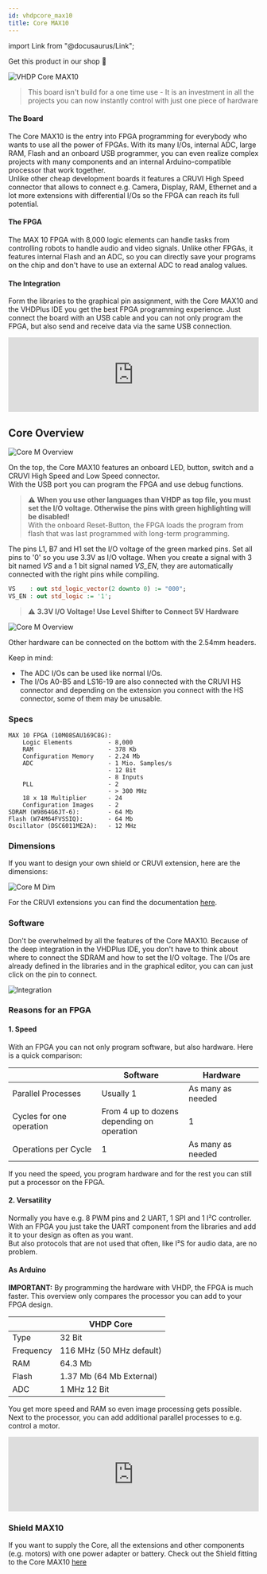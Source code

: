 ```yaml
---
id: vhdpcore_max10
title: Core MAX10
---
```


import Link from "@docusaurus/Link";

<Link className="button button--lg shopButton margin-bottom--lg" href="https://shop.vhdplus.com/product/vhdplus-core-max10/">Get this product in our shop 🛒</Link>

![VHDP Core MAX10](/img/vhdpcore/max10_img.jpg)

> This board isn't build for a one time use - It is an investment in all the projects you can now instantly control with just one piece of hardware

#### The Board
The Core MAX10 is the entry into FPGA programming for everybody who wants to use all the power of FPGAs. With its many I/Os, internal ADC, large RAM, Flash and an onboard USB programmer, you can even realize complex projects with many components and an internal Arduino-compatible processor that work together.<br/>
Unlike other cheap development boards it features a CRUVI High Speed connector that allows to connect e.g. Camera, Display, RAM, Ethernet and a lot more extensions with differential I/Os so the FPGA can reach its full potential.

#### The FPGA
The MAX 10 FPGA with 8,000 logic elements can handle tasks from controlling robots to handle audio and video signals. Unlike other FPGAs, it features internal Flash and an ADC, so you can directly save your programs on the chip and don't have to use an external ADC to read analog values.

#### The Integration
Form the libraries to the graphical pin assignment, with the Core MAX10 and the VHDPlus IDE you get the best FPGA programming experience. Just connect the board with an USB cable and you can not only program the FPGA, but also send and receive data via the same USB connection.

<div class="fluidMedia"><iframe id="ytplayer" type="text/html" width="100%" src="https://www.youtube.com/embed/ubaIahsgd1o?autoplay=0&origin=http://vhdplus.com" frameborder="0" allowFullScreen></iframe></div>

## Core Overview
![Core M Overview](/img/vhdpcore/Items2.png)

On the top, the Core MAX10 features an onboard LED, button, switch and a CRUVI High Speed and Low Speed connector.<br/>
With the USB port you can program the FPGA and use debug functions.<br/>
> :warning: **When you use other languages than VHDP as top file, you must set the I/O voltage. Otherwise the pins with green highlighting will be disabled!**<br/>
With the onboard Reset-Button, the FPGA loads the program from flash that was last programmed with long-term programming.

The pins L1, B7 and H1 set the I/O voltage of the green marked pins. Set all pins to '0' so you use 3.3V as I/O voltage. When you create a signal with 3 bit named *VS* and a 1 bit signal named *VS_EN*, they are automatically connected with the right pins while compiling. 

```vhdl
VS    : out std_logic_vector(2 downto 0) := "000";
VS_EN : out std_logic := '1';
```

> :warning: **3.3V I/O Voltage! Use Level Shifter to Connect 5V Hardware**

![Core M Overview](/img/vhdpcore/Items4.png)

Other hardware can be connected on the bottom with the 2.54mm headers.

Keep in mind: 
- The ADC I/Os can be used like normal I/Os.
- The I/Os A0-B5 and LS16-19 are also connected with the CRUVI HS connector and depending on the extension you connect with the HS connector, some of them may be unusable.

### Specs

    MAX 10 FPGA (10M08SAU169C8G):
        Logic Elements          - 8,000
        RAM                     - 378 Kb
        Configuration Memory    - 2.24 Mb
        ADC                     - 1 Mio. Samples/s
                                - 12 Bit
                                - 8 Inputs
        PLL                     - 2
                                - > 300 MHz
        18 x 18 Multiplier      - 24
        Configuration Images    - 2
    SDRAM (W9864G6JT-6):        - 64 Mb
    Flash (W74M64FVSSIQ):       - 64 Mb
    Oscillator (DSC6011ME2A):   - 12 MHz

### Dimensions

If you want to design your own shield or CRUVI extension, here are the dimensions:

![Core M Dim](/img/vhdpcore/Dimensions.png)

For the CRUVI extensions you can find the documentation [here](https://github.com/micro-FPGA/CRUVI/blob/master/docs/CRUVI_Specification.pdf).

### Software

Don't be overwhelmed by all the features of the Core MAX10. Because of the deep integration in the VHDPlus IDE, you don't have to think about where to connect the SDRAM and how to set the I/O voltage. The I/Os are already defined in the libraries and in the graphical editor, you can can just click on the pin to connect.

![Integration](/img/vhdpcore/Items5.png)

### Reasons for an FPGA

#### 1. Speed
With an FPGA you can not only program software, but also hardware. Here is a quick comparison:

|                        |Software                                      |Hardware         |
|------------------------|----------------------------------------------|-----------------|
|Parallel Processes      |Usually 1                                     |As many as needed|
|Cycles for one operation|From 4 up to dozens<br/>depending on operation|1                |
|Operations per Cycle    |1                                             |As many as needed|

If you need the speed, you program hardware and for the rest you can still put a processor on the FPGA.

#### 2. Versatility
Normally you have e.g. 8 PWM pins and 2 UART, 1 SPI and 1 I²C controller. With an FPGA you just take the UART component from the libraries and add it to your design as often as you want. <br/>
But also protocols that are not used that often, like I²S for audio data, are no problem.

#### As Arduino
**IMPORTANT:** By programming the hardware with VHDP, the FPGA is much faster. This overview only compares the processor you can add to your FPGA design.

|           | VHDP Core                         |
|-----------|-----------------------------------|
| Type      | 32 Bit                            |
| Frequency | 116 MHz (50 MHz default)          |
| RAM       | 64.3 Mb                           |
| Flash     | 1.37 Mb (64 Mb External)          |
| ADC       | 1 MHz 12 Bit                      |

You get more speed and RAM so even image processing gets possible. Next to the processor, you can add additional parallel processes to e.g. control a motor.

<div class="fluidMedia"><iframe id="ytplayer" type="text/html" width="100%" src="https://www.youtube.com/embed/WZTix6MlBNM?autoplay=0&origin=http://vhdplus.com" frameborder="0" allowFullScreen></iframe></div>

### Shield MAX10
If you want to supply the Core, all the extensions and other components (e.g. motors) with one power adapter or battery. Check out the Shield fitting to the Core MAX10 [here](/docs/components/shield_max10)
